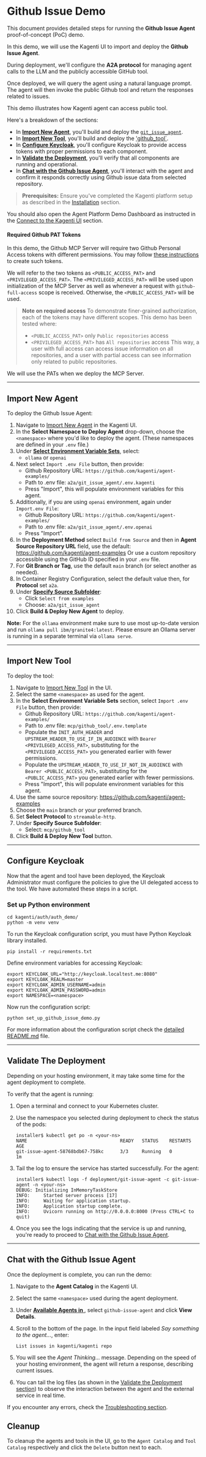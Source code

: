 # Github Issue Demo

This document provides detailed steps for running the **Github Issue Agent** proof-of-concept (PoC) demo.

In this demo, we will use the Kagenti UI to import and deploy the **Github Issue Agent**.

During deployment, we'll configure the **A2A protocol** for managing agent calls to the LLM and the publicly accessible GitHub tool. 

Once deployed, we will query the agent using a natural language prompt. The agent will then invoke the public Github tool and return the responses related to issues.

This demo illustrates how Kagenti agent can access public tool.

Here's a breakdown of the sections:

- In [**Import New Agent**](#import-new-agent), you'll build and deploy the [`git_issue_agent`](https://github.com/kagenti/agent-examples/tree/main/a2a/git_issue_agent).
- In [**Import New Tool**](#import-new-tool), you'll build and deploy the ['github_tool`](https://github.com/kagenti/agent-examples/tree/main/mcp/github_tool). 
- In [**Configure Keycloak**](#configure-keycloak), you'll configure Keycloak to provide access tokens with proper permissions to each component. 
- In [**Validate the Deployment**](#validate-the-deployment), you'll verify that all components are running and operational.
- In [**Chat with the Github Issue Agent**](#chat-with-the-github-issue-agent), you'll interact with the agent and confirm it responds correctly using Github issue data from selected repository.

> **Prerequisites:**
> Ensure you've completed the Kagenti platform setup as described in the [Installation](./demos.md#installation) section.

You should also open the Agent Platform Demo Dashboard as instructed in the [Connect to the Kagenti UI](./demos.md#connect-to-the-kagenti-ui) section.

#### Required Github PAT Tokens

In this demo, the Github MCP Server will require two Github Personal Access tokens with different permissions. You may follow [these instructions](https://docs.github.com/en/authentication/keeping-your-account-and-data-secure/managing-your-personal-access-tokens#creating-a-fine-grained-personal-access-token) to create such tokens. 

We will refer to the two tokens as `<PUBLIC_ACCESS_PAT>` and `<PRIVILEGED_ACCESS_PAT>`. The `<PRIVILEGED_ACCESS_PAT>` will be used upon initialization of the MCP Server as well as whenever a request with `github-full-access` scope is received. Otherwise, the `<PUBLIC_ACCESS_PAT>` will be used.  

> **Note on required access**
> To demonstrate finer-grained authorization, each of the tokens may have different scopes. This demo has been tested where:
> - `<PUBLIC_ACCESS_PAT>` only `Public repositories` access
> - `<PRIVILEGED_ACCESS_PAT>` has `All repositories` access
> This way, a user with full access can access issue information on all repositories, and a user with partial access can see information only related to public repositories. 

We will use the PATs when we deploy the MCP Server. 

---

## Import New Agent

To deploy the Github Issue Agent:

1. Navigate to [Import New Agent](http://kagenti-ui.localtest.me:8080/Import_New_Agent#import-new-agent) in the Kagenti UI.
1. In the **Select Namespace to Deploy Agent** drop-down, choose the `<namespace>` where you'd like to deploy the agent. (These namespaces are defined in your `.env` file.)
1. Under [**Select Environment Variable Sets**](http://kagenti-ui.localtest.me:8080/Import_New_Agent#select-environment-variable-sets), select:
   - `ollama` or `openai`
1. Next select `Import .env File` button, then provide:
   - Github Repository URL: `https://github.com/kagenti/agent-examples/`
   - Path to .env file: `a2a/git_issue_agent/.env.kagenti`
   - Press "Import", this will populate environment variables for this agent.
1. Additionally, if you are using `openai` environment, again under `Import.env File`:
   - Github Repository URL: `https://github.com/kagenti/agent-examples/`
   - Path to .env file: `a2a/git_issue_agent/.env.openai`
   - Press "Import". 
1. In the **Deployment Method** select `Build from Source` and then in **Agent Source Repository URL** field, use the default:
   <https://github.com/kagenti/agent-examples>
   Or use a custom repository accessible using the GitHub ID specified in your `.env` file.
1. For **Git Branch or Tag**, use the default `main` branch (or select another as needed).
1. In Container Registry Configuration, select the default value then, for **Protocol** set `a2a`.
1. Under [**Specify Source Subfolder**](http://kagenti-ui.localtest.me:8080/Import_New_Agent#specify-source-subfolder):
   - Click `Select from examples`
   - Choose: `a2a/git_issue_agent`
1. Click **Build & Deploy New Agent** to deploy.

**Note:** For the `ollama` environment make sure to use most up-to-date version and run `ollama pull ibm/granite4:latest`. Please ensure an Ollama server is running in a separate terminal via `ollama serve`.

---

## Import New Tool

To deploy the tool:

1. Navigate to [Import New Tool](http://kagenti-ui.localtest.me:8080/Import_New_Tool#import-new-tool) in the UI.
1. Select the same `<namespace>` as used for the agent.
1. In the **Select Environment Variable Sets** section, select `Import .env File` button, then provide:
   - Github Repository URL: `https://github.com/kagenti/agent-examples/`
   - Path to .env file: `mcp/github_tool/.env.template`
   - Populate the `INIT_AUTH_HEADER` and `UPSTREAM_HEADER_TO_USE_IF_IN_AUDIENCE` with `Bearer <PRIVILEGED_ACCESS_PAT>`, substituting for the `<PRIVILEGED_ACCESS_PAT>` you generated earlier with fewer permissions. 
   - Populate the `UPSTREAM_HEADER_TO_USE_IF_NOT_IN_AUDIENCE` with `Bearer <PUBLIC_ACCESS_PAT>`, substituting for the `<PUBLIC_ACCESS_PAT>` you generated earlier with fewer permissions. 
   - Press "Import", this will populate environment variables for this agent.
1. Use the same source repository:
   <https://github.com/kagenti/agent-examples>
1. Choose the `main` branch or your preferred branch.
1. Set **Select Protocol** to `streamable-http`.
1. Under **Specify Source Subfolder**:
   - Select: `mcp/github_tool`
1. Click **Build & Deploy New Tool** button.

---

## Configure Keycloak

Now that the agent and tool have been deployed, the Keycloak Administrator must configure the policies to give the UI delegated access to the tool. We have automated these steps in a script.

### Set up Python environment

```console
cd kagenti/auth/auth_demo/
python -m venv venv
```

To run the Keycloak configuration script, you must have Python Keycloak library installed.

```console
pip install -r requirements.txt
```

Define environment variables for accessing Keycloak:

```console
export KEYCLOAK_URL="http://keycloak.localtest.me:8080"
export KEYCLOAK_REALM=master
export KEYCLOAK_ADMIN_USERNAME=admin
export KEYCLOAK_ADMIN_PASSWORD=admin
export NAMESPACE=<namespace>
```

Now run the configuration script:

```console
python set_up_github_issue_demo.py
```

For more information about the configuration script check the [detailed README.md](../../kagenti/auth/auth_demo/README.md) file.

---

## Validate The Deployment

Depending on your hosting environment, it may take some time for the agent deployment to complete.

To verify that the agent is running:

1. Open a terminal and connect to your Kubernetes cluster.
2. Use the namespace you selected during deployment to check the status of the pods:

   ```console
   installer$ kubectl get po -n <your-ns>
   NAME                                  READY   STATUS    RESTARTS   AGE
   git-issue-agent-58768bdb67-758kc      3/3     Running   0          1m

   ```

3. Tail the log to ensure the service has started successfully.
   For the agent:

   ```console
   installer$ kubectl logs -f deployment/git-issue-agent -c git-issue-agent -n <your-ns>
   DEBUG: Initializing InMemoryTaskStore
   INFO:     Started server process [17]
   INFO:     Waiting for application startup.
   INFO:     Application startup complete.
   INFO:     Uvicorn running on http://0.0.0.0:8000 (Press CTRL+C to quit)
   ```

4. Once you see the logs indicating that the service is up and running, you're ready to proceed to [Chat with the Github Issue Agent](#chat-with-the-github-issue-agent).

---

## Chat with the Github Issue Agent

Once the deployment is complete, you can run the demo:

1. Navigate to the **Agent Catalog** in the Kagenti UI.
2. Select the same `<namespace>` used during the agent deployment.
3. Under [**Available Agents in <namespace>**](http://kagenti-ui.localtest.me:8080/Agent_Catalog#available-agents-in-kagenti-system), select `github-issue-agent` and click **View Details**.
4. Scroll to the bottom of the page. In the input field labeled *Say something to the agent...*, enter:

   ```console
   List issues in kagenti/kagenti repo
   ```

5. You will see the *Agent Thinking...* message. Depending on the speed of your hosting environment, the agent will return a response, describing current issues.

6. You can tail the log files (as shown in the [Validate the Deployment section](#validate-the-deployment)) to observe the interaction between the agent and the external service in real time.

If you encounter any errors, check the [Troubleshooting section](./demos.md#troubleshooting).

## Cleanup

To cleanup the agents and tools in the UI, go to the `Agent Catalog` and `Tool Catalog`
respectively and click the `Delete` button next to each.
